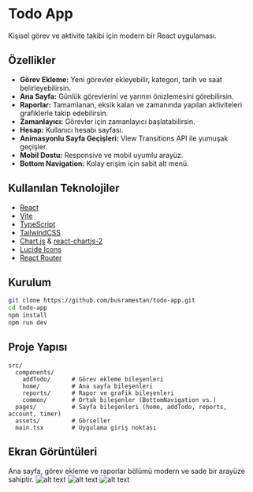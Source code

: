# Todo App

Kişisel görev ve aktivite takibi için modern bir React uygulaması.

## Özellikler

- **Görev Ekleme:** Yeni görevler ekleyebilir, kategori, tarih ve saat belirleyebilirsin.
- **Ana Sayfa:** Günlük görevlerini ve yarının önizlemesini görebilirsin.
- **Raporlar:** Tamamlanan, eksik kalan ve zamanında yapılan aktiviteleri grafiklerle takip edebilirsin.
- **Zamanlayıcı:** Görevler için zamanlayıcı başlatabilirsin.
- **Hesap:** Kullanıcı hesabı sayfası.
- **Animasyonlu Sayfa Geçişleri:** View Transitions API ile yumuşak geçişler.
- **Mobil Dostu:** Responsive ve mobil uyumlu arayüz.
- **Bottom Navigation:** Kolay erişim için sabit alt menü.

## Kullanılan Teknolojiler

- [React](https://react.dev/)
- [Vite](https://vitejs.dev/)
- [TypeScript](https://www.typescriptlang.org/)
- [TailwindCSS](https://tailwindcss.com/)
- [Chart.js](https://www.chartjs.org/) & [react-chartjs-2](https://react-chartjs-2.js.org/)
- [Lucide Icons](https://lucide.dev/)
- [React Router](https://reactrouter.com/)

## Kurulum

```sh
git clone https://github.com/busramestan/todo-app.git
cd todo-app
npm install
npm run dev
```

## Proje Yapısı

```
src/
  components/
    addTodo/      # Görev ekleme bileşenleri
    home/         # Ana sayfa bileşenleri
    reports/      # Rapor ve grafik bileşenleri
    common/       # Ortak bileşenler (BottomNavigation vs.)
  pages/          # Sayfa bileşenleri (home, addTodo, reports, account, timer)
  assets/         # Görseller
  main.tsx        # Uygulama giriş noktası
```

## Ekran Görüntüleri

Ana sayfa, görev ekleme ve raporlar bölümü modern ve sade bir arayüze sahiptir.
![alt text](assets/image1.png)
![alt text](assets/image2.png)
![alt text](assets/image3.png)
